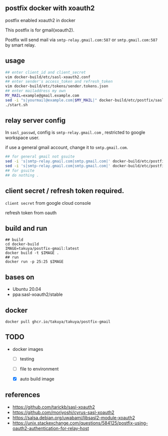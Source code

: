 ## postfix docker with xoauth2

postfix enabled xoauth2 in docker

This postfix is for gmail(xoauth2).

Postfix will send mail via `smtp-relay.gmail.com:587` or `smtp.gmail.com:587` by smart relay.

## usage 

```sh
## enter client_id and client_secret
vim docker-build/etc/sasl-xoauth2.conf
## enter sender's access_token and refresh_token
vim docker-build/etc/tokens/sender.tokens.json
## enter mailaddress my own
MY_MAIL=example@gmail.example.com
sed -i "s|yourmail@example.com|$MY_MAIL|" docker-build/etc/postfix/sasl_passwd
./start.sh
```

## relay server config 

In `sasl_passwd`, config is `smtp-relay.gmail.com` , restricted to google workspace user.

if use a general gmail account, change  it to `smtp.gmail.com`.

```sh
## for general gmail not gsuite
sed -i 's|smtp-relay.gmail.com|smtp.gmail.com|' docker-build/etc/postfix/sasl_passwd
sed -i 's|smtp-relay.gmail.com|smtp.gmail.com|' docker-build/etc/postfix/main.cf
## for gsuite
## do nothing .
```

## client secret / refresh token required.

`client secret` from google cloud console 

refresh token from oauth


## build and run 
```shell
## build
cd docker-build
IMAGE=takuya/postfix-gmail:latest
docker build -t $IMAGE .
## run
docker run -p 25:25 $IMAGE 

```

## bases on 

- Ubuntu 20.04
- ppa:sasl-xoauth2/stable

## docker 

```
docker pull ghcr.io/takuya/takuya/postfix-gmail
```

## TODO

- docker images 
  - [ ] testing
  - [ ] file to environment
  - [x] auto build image


## references 

- https://github.com/tarickb/sasl-xoauth2
- https://github.com/moriyoshi/cyrus-sasl-xoauth2
- https://salsa.debian.org/uwabami/libsasl2-module-xoauth2
- https://unix.stackexchange.com/questions/584125/postfix-using-oauth2-authentication-for-relay-host
